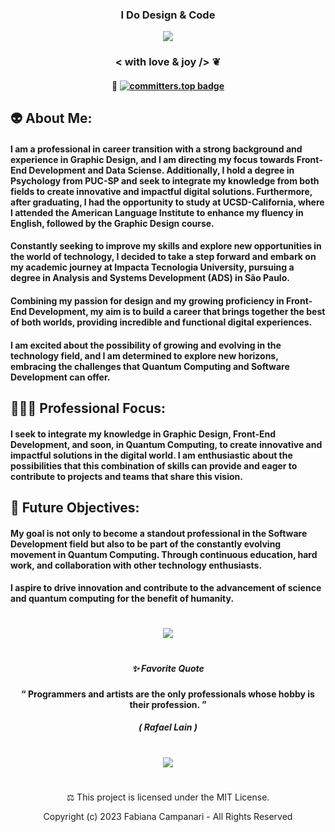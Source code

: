 


### <p align="center">  I Do Design & Code 

<p align="center">
<img src="https://github.com/FabianaCampanari/FabianaCampanari/assets/113218619/2d2e58bd-bdd4-4899-877a-509469e5f2d3"/> 

### <p align="center">  < with love & joy /> ❦


#### <p align="center"> 🚀 [![committers.top badge](https://user-badge.committers.top/brazil/USERNAME.svg)](https://user-badge.committers.top/brazil/USERNAME) 




## 👽 About Me:

#### I am a professional in career transition with a strong background and experience in Graphic Design, and I am directing my focus towards Front-End Development and Data Sciense. Additionally, I hold a degree in Psychology from PUC-SP and seek to integrate my knowledge from both fields to create innovative and impactful digital solutions. Furthermore, after graduating, I had the opportunity to study at UCSD-California, where I attended the American Language Institute to enhance my fluency in English, followed by the Graphic Design course.

#### Constantly seeking to improve my skills and explore new opportunities in the world of technology, I decided to take a step forward and embark on my academic journey at Impacta Tecnologia University, pursuing a degree in Analysis and Systems Development (ADS) in São Paulo.

#### Combining my passion for design and my growing proficiency in Front-End Development, my aim is to build a career that brings together the best of both worlds, providing incredible and functional digital experiences.

#### I am excited about the possibility of growing and evolving in the technology field, and I am determined to explore new horizons, embracing the challenges that Quantum Computing and Software Development can offer.

## 🧘🏼‍♀️ Professional Focus:

#### I seek to integrate my knowledge in Graphic Design, Front-End Development, and soon, in Quantum Computing, to create innovative and impactful solutions in the digital world. I am enthusiastic about the possibilities that this combination of skills can provide and eager to contribute to projects and teams that share this vision.

## 👀 Future Objectives:

#### My goal is not only to become a standout professional in the Software Development field but also to be part of the constantly evolving movement in Quantum Computing. Through continuous education, hard work, and collaboration with other technology enthusiasts.

#### I aspire to drive innovation and contribute to the advancement of science and quantum computing for the benefit of humanity.


#

<p align="center">
<img src="https://github.com/FabianaCampanari/FabianaCampanari/assets/113218619/b3789e50-93e1-48ac-b82e-1db626f7cbb2"/>

#

##### <p align="center">  ✨ Favorite Quote </p>  
 
#### <p align="center"> “ Programmers and artists are the only professionals whose hobby is their profession. ” </p>

##### <p align="center"> ( Rafael Lain ) </p>

#

<p align="center">
<img src="https://github.com/FabianaCampanari/FabianaCampanari/assets/113218619/5b88bfdb-18bf-4b3e-aae3-b0342d2906fe"/>

#

<p align="center"> ⚖︎ This project is licensed under the MIT License. </p>

<p align="center"> Copyright (c) 2023 Fabiana Campanari - All Rights Reserved  </p>

















 
 
